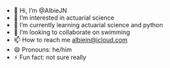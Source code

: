 - 👋 Hi, I’m @AlbieJN
- 👀 I’m interested in actuarial science
- 🌱 I’m currently learning actuarial science and python
- 💞️ I’m looking to collaborate on swimming
- 📫 How to reach me albiejn@icloud.com
- 😄 Pronouns: he/him
- ⚡ Fun fact: not sure really

<!---
AlbieJN/AlbieJN is a ✨ special ✨ repository because its `README.md` (this file) appears on your GitHub profile.
You can click the Preview link to take a look at your changes.
--->
